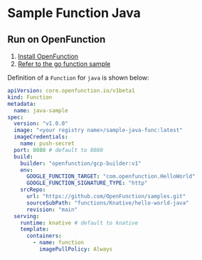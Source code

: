 # Sample Function Java

## Run on OpenFunction

1. [Install OpenFunction](https://github.com/OpenFunction/OpenFunction#install-openfunction)
2. [Refer to the go function sample](../hello-world-go/README.md)

Definition of a ```Function``` for ```java``` is shown below:

```yaml
apiVersion: core.openfunction.io/v1beta1
kind: Function
metadata:
  name: java-sample
spec:
  version: "v1.0.0"
  image: "<your registry name>/sample-java-func:latest"
  imageCredentials:
    name: push-secret
  port: 8080 # default to 8080
  build:
    builder: "openfunction/gcp-builder:v1"
    env:
      GOOGLE_FUNCTION_TARGET: "com.openfunction.HelloWorld"
      GOOGLE_FUNCTION_SIGNATURE_TYPE: "http"
    srcRepo:
      url: "https://github.com/OpenFunction/samples.git"
      sourceSubPath: "functions/Knative/hello-world-java"
      revision: "main"
  serving:
    runtime: knative # default to knative
    template:
      containers:
        - name: function
          imagePullPolicy: Always
```
